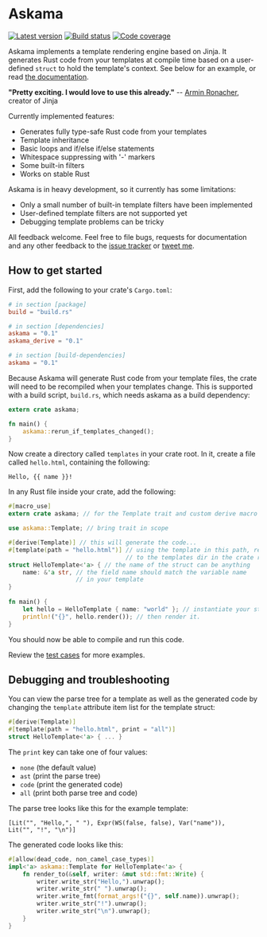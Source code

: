 # Askama

[![Latest version](https://img.shields.io/crates/v/askama.svg)](https://crates.io/crates/askama)
[![Build status](https://api.travis-ci.org/djc/askama.svg?branch=master)](https://travis-ci.org/djc/askama)
[![Code coverage](https://codecov.io/gh/djc/askama/branch/master/graph/badge.svg)](https://codecov.io/gh/djc/askama)

Askama implements a template rendering engine based on Jinja.
It generates Rust code from your templates at compile time
based on a user-defined `struct` to hold the template's context.
See below for an example, or read [the documentation][docs].

**"Pretty exciting. I would love to use this already."** --
[Armin Ronacher][mitsuhiko], creator of Jinja

Currently implemented features:

* Generates fully type-safe Rust code from your templates
* Template inheritance
* Basic loops and if/else if/else statements
* Whitespace suppressing with '-' markers
* Some built-in filters
* Works on stable Rust

Askama is in heavy development, so it currently has some limitations:

* Only a small number of built-in template filters have been implemented
* User-defined template filters are not supported yet
* Debugging template problems can be tricky

All feedback welcome. Feel free to file bugs, requests for documentation and
any other feedback to the [issue tracker][issues] or [tweet me][twitter].

[docs]: https://docs.rs/askama
[mitsuhiko]: http://lucumr.pocoo.org/
[issues]: https://github.com/djc/askama/issues
[twitter]: https://twitter.com/djco/


How to get started
------------------

First, add the following to your crate's `Cargo.toml`:

```toml
# in section [package]
build = "build.rs"

# in section [dependencies]
askama = "0.1"
askama_derive = "0.1"

# in section [build-dependencies]
askama = "0.1"
```

Because Askama will generate Rust code from your template files,
the crate will need to be recompiled when your templates change.
This is supported with a build script, `build.rs`,
which needs askama as a build dependency:

```rust
extern crate askama;

fn main() {
    askama::rerun_if_templates_changed();
}
```

Now create a directory called `templates` in your crate root.
In it, create a file called `hello.html`, containing the following:

```
Hello, {{ name }}!
```

In any Rust file inside your crate, add the following:

```rust
#[macro_use]
extern crate askama; // for the Template trait and custom derive macro

use askama::Template; // bring trait in scope

#[derive(Template)] // this will generate the code...
#[template(path = "hello.html")] // using the template in this path, relative
                                 // to the templates dir in the crate root
struct HelloTemplate<'a> { // the name of the struct can be anything
    name: &'a str, // the field name should match the variable name
                   // in your template
}
   
fn main() {
    let hello = HelloTemplate { name: "world" }; // instantiate your struct
    println!("{}", hello.render()); // then render it.
}
```

You should now be able to compile and run this code.

Review the [test cases] for more examples.

[test cases]: https://github.com/djc/askama/tree/master/testing


Debugging and troubleshooting
-----------------------------

You can view the parse tree for a template as well as the generated code by
changing the `template` attribute item list for the template struct:

```rust
#[derive(Template)]
#[template(path = "hello.html", print = "all")]
struct HelloTemplate<'a> { ... }
```

The `print` key can take one of four values:

* `none` (the default value)
* `ast` (print the parse tree)
* `code` (print the generated code)
* `all` (print both parse tree and code)

The parse tree looks like this for the example template:

```
[Lit("", "Hello,", " "), Expr(WS(false, false), Var("name")),
Lit("", "!", "\n")]
```

The generated code looks like this:

```rust
#[allow(dead_code, non_camel_case_types)]
impl<'a> askama::Template for HelloTemplate<'a> {
    fn render_to(&self, writer: &mut std::fmt::Write) {
        writer.write_str("Hello,").unwrap();
        writer.write_str(" ").unwrap();
        writer.write_fmt(format_args!("{}", self.name)).unwrap();
        writer.write_str("!").unwrap();
        writer.write_str("\n").unwrap();
    }
}
```
